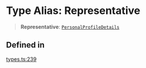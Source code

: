 # Type Alias: Representative

> **Representative**: [`PersonalProfileDetails`](/docs/packages/sdk/interfaces/PersonalProfileDetails.md)

## Defined in

[types.ts:239](https://github.com/monerium/js-monorepo/blob/main/packages/sdk/src/types.ts#L239)
